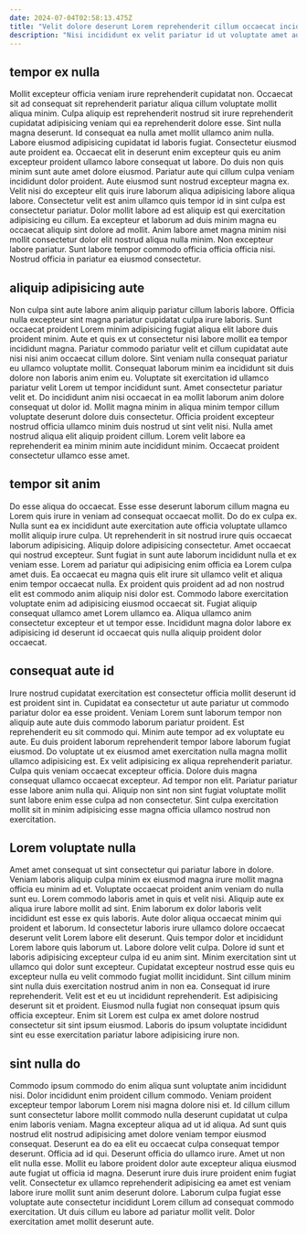 ```yaml
---
date: 2024-07-04T02:58:13.475Z
title: "Velit dolore deserunt Lorem reprehenderit cillum occaecat incididunt nulla non deserunt labore laboris."
description: "Nisi incididunt ex velit pariatur id ut voluptate amet adipisicing excepteur veniam consequat. Nulla proident adipisicing quis incididunt culpa dolor anim."
---
```



## tempor ex nulla

Mollit excepteur officia veniam irure reprehenderit cupidatat non. Occaecat sit ad consequat sit reprehenderit pariatur aliqua cillum voluptate mollit aliqua minim. Culpa aliquip est reprehenderit nostrud sit irure reprehenderit cupidatat adipisicing veniam qui ea reprehenderit dolore esse. Sint nulla magna deserunt. Id consequat ea nulla amet mollit ullamco anim nulla. Labore eiusmod adipisicing cupidatat id laboris fugiat. Consectetur eiusmod aute proident ea.
Occaecat elit in deserunt enim excepteur quis eu anim excepteur proident ullamco labore consequat ut labore. Do duis non quis minim sunt aute amet dolore eiusmod. Pariatur aute qui cillum culpa veniam incididunt dolor proident. Aute eiusmod sunt nostrud excepteur magna ex. Velit nisi do excepteur elit quis irure laborum aliqua adipisicing labore aliqua labore. Consectetur velit est anim ullamco quis tempor id in sint culpa est consectetur pariatur. Dolor mollit labore ad est aliquip est qui exercitation adipisicing eu cillum.
Ea excepteur et laborum ad duis minim magna eu occaecat aliquip sint dolore ad mollit. Anim labore amet magna minim nisi mollit consectetur dolor elit nostrud aliqua nulla minim. Non excepteur labore pariatur. Sunt labore tempor commodo officia officia officia nisi. Nostrud officia in pariatur ea eiusmod consectetur.

## aliquip adipisicing aute

Non culpa sint aute labore anim aliquip pariatur cillum laboris labore. Officia nulla excepteur sint magna pariatur cupidatat culpa irure laboris. Sunt occaecat proident Lorem minim adipisicing fugiat aliqua elit labore duis proident minim. Aute et quis ex ut consectetur nisi labore mollit ea tempor incididunt magna. Pariatur commodo pariatur velit et cillum cupidatat aute nisi nisi anim occaecat cillum dolore. Sint veniam nulla consequat pariatur eu ullamco voluptate mollit. Consequat laborum minim ea incididunt sit duis dolore non laboris anim enim eu.
Voluptate sit exercitation id ullamco pariatur velit Lorem ut tempor incididunt sunt. Amet consectetur pariatur velit et. Do incididunt anim nisi occaecat in ea mollit laborum anim dolore consequat ut dolor id. Mollit magna minim in aliqua minim tempor cillum voluptate deserunt dolore duis consectetur.
Officia proident excepteur nostrud officia ullamco minim duis nostrud ut sint velit nisi. Nulla amet nostrud aliqua elit aliquip proident cillum. Lorem velit labore ea reprehenderit ea minim minim aute incididunt minim. Occaecat proident consectetur ullamco esse amet.

## tempor sit anim

Do esse aliqua do occaecat. Esse esse deserunt laborum cillum magna eu Lorem quis irure in veniam ad consequat occaecat mollit. Do do ex culpa ex. Nulla sunt ea ex incididunt aute exercitation aute officia voluptate ullamco mollit aliquip irure culpa.
Ut reprehenderit in sit nostrud irure quis occaecat laborum adipisicing. Aliquip dolore adipisicing consectetur. Amet occaecat qui nostrud excepteur. Sunt fugiat in sunt aute laborum incididunt nulla et ex veniam esse.
Lorem ad pariatur qui adipisicing enim officia ea Lorem culpa amet duis. Ea occaecat eu magna quis elit irure sit ullamco velit et aliqua enim tempor occaecat nulla. Ex proident quis proident ad ad non nostrud elit est commodo anim aliquip nisi dolor est. Commodo labore exercitation voluptate enim ad adipisicing eiusmod occaecat sit. Fugiat aliquip consequat ullamco amet Lorem ullamco ea. Aliqua ullamco anim consectetur excepteur et ut tempor esse. Incididunt magna dolor labore ex adipisicing id deserunt id occaecat quis nulla aliquip proident dolor occaecat.

## consequat aute id

Irure nostrud cupidatat exercitation est consectetur officia mollit deserunt id est proident sint in. Cupidatat ea consectetur ut aute pariatur ut commodo pariatur dolor ea esse proident. Veniam Lorem sunt laborum tempor non aliquip aute aute duis commodo laborum pariatur proident. Est reprehenderit eu sit commodo qui.
Minim aute tempor ad ex voluptate eu aute. Eu duis proident laborum reprehenderit tempor labore laborum fugiat eiusmod. Do voluptate ut ex eiusmod amet exercitation nulla magna mollit ullamco adipisicing est. Ex velit adipisicing ex aliqua reprehenderit pariatur.
Culpa quis veniam occaecat excepteur officia. Dolore duis magna consequat ullamco occaecat excepteur. Ad tempor non elit. Pariatur pariatur esse labore anim nulla qui. Aliquip non sint non sint fugiat voluptate mollit sunt labore enim esse culpa ad non consectetur. Sint culpa exercitation mollit sit in minim adipisicing esse magna officia ullamco nostrud non exercitation.

## Lorem voluptate nulla

Amet amet consequat ut sint consectetur qui pariatur labore in dolore. Veniam laboris aliquip culpa minim ex eiusmod magna irure mollit magna officia eu minim ad et. Voluptate occaecat proident anim veniam do nulla sunt eu. Lorem commodo laboris amet in quis et velit nisi. Aliquip aute ex aliqua irure labore mollit ad sint. Enim laborum ex dolor laboris velit incididunt est esse ex quis laboris.
Aute dolor aliqua occaecat minim qui proident et laborum. Id consectetur laboris irure ullamco dolore occaecat deserunt velit Lorem labore elit deserunt. Quis tempor dolor et incididunt Lorem labore quis laborum ut. Labore dolore velit culpa. Dolore id sunt et laboris adipisicing excepteur culpa id eu anim sint. Minim exercitation sint ut ullamco qui dolor sunt excepteur.
Cupidatat excepteur nostrud esse quis eu excepteur nulla eu velit commodo fugiat mollit incididunt. Sint cillum minim sint nulla duis exercitation nostrud anim in non ea. Consequat id irure reprehenderit. Velit est et eu ut incididunt reprehenderit. Est adipisicing deserunt sit et proident. Eiusmod nulla fugiat non consequat ipsum quis officia excepteur. Enim sit Lorem est culpa ex amet dolore nostrud consectetur sit sint ipsum eiusmod. Laboris do ipsum voluptate incididunt sint eu esse exercitation pariatur labore adipisicing irure non.

## sint nulla do

Commodo ipsum commodo do enim aliqua sunt voluptate anim incididunt nisi. Dolor incididunt enim proident cillum commodo. Veniam proident excepteur tempor laborum Lorem nisi magna dolore nisi et. Id cillum cillum sunt consectetur labore mollit commodo nulla deserunt cupidatat ut culpa enim laboris veniam. Magna excepteur aliqua ad ut id aliqua.
Ad sunt quis nostrud elit nostrud adipisicing amet dolore veniam tempor eiusmod consequat. Deserunt ea do ea elit eu occaecat culpa consequat tempor deserunt. Officia ad id qui. Deserunt officia do ullamco irure. Amet ut non elit nulla esse.
Mollit eu labore proident dolor aute excepteur aliqua eiusmod aute fugiat ut officia id magna. Deserunt irure duis irure proident enim fugiat velit. Consectetur ex ullamco reprehenderit adipisicing ea amet est veniam labore irure mollit sunt anim deserunt dolore. Laborum culpa fugiat esse voluptate aute consectetur incididunt Lorem cillum ad consequat commodo exercitation. Ut duis cillum eu labore ad pariatur mollit velit. Dolor exercitation amet mollit deserunt aute.

